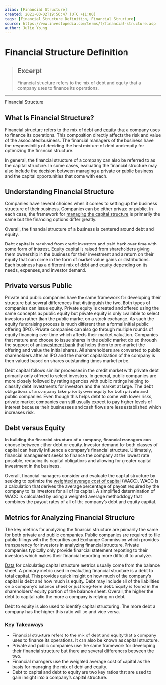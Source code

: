 ```yaml
---
alias: [Financial Structure]
created: 2021-03-02T19:56:47 (UTC +11:00)
tags: [Financial Structure Definition, Financial Structure]
source: https://www.investopedia.com/terms/f/financial-structure.asp
author: Julie Young
---
```


# Financial Structure Definition

> ## Excerpt
> Financial structure refers to the mix of debt and equity that a company uses to finance its operations.

---

Financial Structure
## What Is Financial Structure?

Financial structure refers to the mix of debt and [equity](https://www.investopedia.com/terms/e/equity.asp) that a company uses to finance its operations. This composition directly affects the risk and value of the associated business. The financial managers of the business have the responsibility of deciding the best mixture of debt and equity for optimizing the financial structure.

In general, the financial structure of a company can also be referred to as the capital structure. In some cases, evaluating the financial structure may also include the decision between managing a private or public business and the capital opportunities that come with each.

## Understanding Financial Structure

Companies have several choices when it comes to setting up the business structure of their business. Companies can be either private or public. In each case, the framework for [managing the capital structure](https://www.investopedia.com/articles/basics/06/capitalstructure.asp) is primarily the same but the financing options differ greatly.

Overall, the financial structure of a business is centered around debt and equity.

Debt capital is received from credit investors and paid back over time with some form of interest. Equity capital is raised from shareholders giving them ownership in the business for their investment and a return on their equity that can come in the form of market value gains or distributions. Each business has a different mix of debt and equity depending on its needs, expenses, and investor demand.

## Private versus Public

Private and public companies have the same framework for developing their structure but several differences that distinguish the two. Both types of companies can issue equity. Private equity is created and offered using the same concepts as public equity but private equity is only available to select investors rather than the public market on a stock exchange. As such the equity fundraising process is much different than a formal initial public offering (IPO). Private companies can also go through multiple rounds of equity financing over time which affects their market valuation. Companies that mature and choose to issue shares in the public market do so through the support of an [investment bank](https://www.investopedia.com/articles/investing/111114/worlds-top-10-investment-banks.asp) that helps them to pre-market the offering and value the initial shares. All shareholders are converted to public shareholders after an IPO and the market capitalization of the company is then valued based on shares outstanding times market price.

Debt capital follows similar processes in the credit market with private debt primarily only offered to select investors. In general, public companies are more closely followed by rating agencies with public ratings helping to classify debt investments for investors and the market at large. The debt obligations of a company take priority over equity for both private and public companies. Even though this helps debt to come with lower risks, private market companies can still usually expect to pay higher levels of interest because their businesses and cash flows are less established which increases risk.

## Debt versus Equity

In building the financial structure of a company, financial managers can choose between either debt or equity. Investor demand for both classes of capital can heavily influence a company’s financial structure. Ultimately, financial management seeks to finance the company at the lowest rate possible, reducing its capital obligations and allowing for greater capital investment in the business.

Overall, financial managers consider and evaluate the capital structure by seeking to optimize the [weighted average cost of capital](https://www.investopedia.com/articles/fundamental/03/061103.asp) (WACC). WACC is a calculation that derives the average percentage of payout required by the company to its investors for all of its capital. A simplified determination of WACC is calculated by using a weighted average methodology that combines the payout rates of all of the company’s debt and equity capital.

## Metrics for Analyzing Financial Structure

The key metrics for analyzing the financial structure are primarily the same for both private and public companies. Public companies are required to file public filings with the Securities and Exchange Commission which provides transparency for investors in analyzing financial structure. Private companies typically only provide financial statement reporting to their investors which makes their financial reporting more difficult to analyze.

[Data](https://www.investopedia.com/articles/active-trading/040915/how-big-data-has-changed-finance.asp) for calculating capital structure metrics usually come from the balance sheet. A primary metric used in evaluating financial structure is a debt to total capital. This provides quick insight on how much of the company’s capital is debt and how much is equity. Debt may include all of the liabilities on a company’s balance sheet or just long-term debt. Equity is found in the shareholders’ equity portion of the balance sheet. Overall, the higher the debt to capital ratio the more a company is relying on debt.

Debt to equity is also used to identify capital structuring. The more debt a company has the higher this ratio will be and vice versa.

### Key Takeaways

-   Financial structure refers to the mix of debt and equity that a company uses to finance its operations. It can also be known as capital structure.
-   Private and public companies use the same framework for developing their financial structure but there are several differences between the two.
-   Financial managers use the weighted average cost of capital as the basis for managing the mix of debt and equity.
-   Debt to capital and debt to equity are two key ratios that are used to gain insight into a company’s capital structure.
